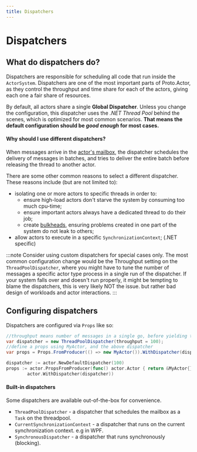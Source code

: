 ```yaml
---
title: Dispatchers
---
```


# Dispatchers

## What do dispatchers do?

Dispatchers are responsible for scheduling all code that run inside the `ActorSystem`.
Dispatchers are one of the most important parts of Proto.Actor, as they control the throughput and
time share for each of the actors, giving each one a fair share of resources.

By default, all actors share a single **Global Dispatcher**.
Unless you change the configuration, this dispatcher uses the _.NET Thread Pool_ behind the scenes,
which is optimized for most common scenarios.
**That means the default configuration should be _good enough_ for most cases.**

#### Why should I use different dispatchers?

When messages arrive in the [actor's mailbox](mailboxes.md), the dispatcher schedules the delivery of
messages in batches, and tries to deliver the entire batch before releasing the thread to another actor.

There are some other common reasons to select a different dispatcher. These reasons include (but are not limited to):

- isolating one or more actors to specific threads in order to:
  - ensure high-load actors don't starve the system by consuming too much cpu-time;
  - ensure important actors always have a dedicated thread to do their job;
  - create [bulkheads](http://skife.org/architecture/fault-tolerance/2009/12/31/bulkheads.html), ensuring problems created in one part of the system do not leak to others;
- allow actors to execute in a specific `SynchronizationContext`; (.NET specific)

:::note
Consider using custom dispatchers for special cases only.
The most common configuration change would be the Throughput setting on the `ThreadPoolDispatcher`, where you might have to tune the number of messages a specific actor type process in a single run of the dispatcher.
If your system falls over and doesn't run properly, it might be tempting to blame the dispatchers, this is very likely NOT the issue. but rather bad design of workloads and actor interactions.
:::

## Configuring dispatchers

Dispatchers are configured via `Props` like so:

```csharp
//throughput means number of messages in a single go, before yielding the thread back
var dispatcher = new ThreadPoolDispatcher(throughput = 100);
//define a props using MyActor, and the above dispatcher
var props = Props.FromProducer(() => new MyActor()).WithDispatcher(dispatcher);
```

```go
dispatcher := actor.NewDefaultDispatcher(100)
props := actor.PropsFromProducer(func() actor.Actor { return &MyActor{} },
        actor.WithDispatcher(dispatcher))
```

#### Built-in dispatchers

Some dispatchers are available out-of-the-box for convenience.

- `ThreadPoolDispatcher` - a dispatcher that schedules the mailbox as a `Task` on the threadpool.
- `CurrentSynchronizationContext` - a dispatcher that runs on the current synchronization context. e.g in WPF.
- `SynchronousDispatcher` - a dispatcher that runs synchronously (blocking).
